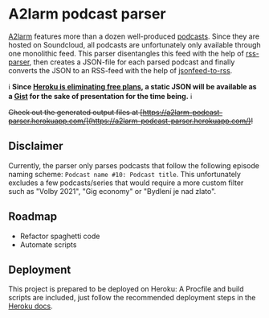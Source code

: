 # A2larm podcast parser

[A2larm](https://a2larm.cz/) features more than a dozen well-produced [podcasts](https://a2larm.cz/tema/podcast/). Since they are hosted on Soundcloud, all podcasts are unfortunately only available through one monolithic feed. This parser disentangles this feed with the help of [rss-parser](https://github.com/rbren/rss-parser), then creates a JSON-file for each parsed podcast and finally converts the JSON to an RSS-feed with the help of [jsonfeed-to-rss](https://github.com/bcomnes/jsonfeed-to-rss).

:information_source: **Since [Heroku is eliminating free plans](https://techcrunch.com/2022/08/25/heroku-announces-plans-to-eliminate-free-plans-blaming-fraud-and-abuse/), a static JSON will be available as a [Gist](https://gist.github.com/digicommons/b7fa5297ddb21b46ee63794b5a381098) for the sake of presentation for the time being.** :information_source:

~~Check out the generated output files at [https://a2larm-podcast-parser.herokuapp.com/](https://a2larm-podcast-parser.herokuapp.com/)!~~

## Disclaimer
Currently, the parser only parses podcasts that follow the following episode naming scheme: `Podcast name #10: Podcast title`. This unfortunately excludes a few podcasts/series that would require a more custom filter such as "Volby 2021", "Gig economy" or "Bydlení je nad zlato".

## Roadmap
- Refactor spaghetti code
- Automate scripts

## Deployment
This project is prepared to be deployed on Heroku: A Procfile and build scripts are included, just follow the recommended deployment steps in the [Heroku docs](https://devcenter.heroku.com/articles/git).